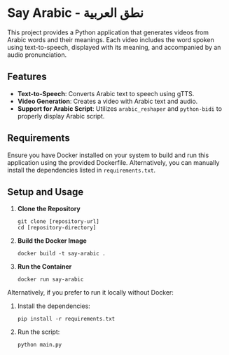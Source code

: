 # Say Arabic - نطق العربية


This project provides a Python application that generates videos from Arabic words and their meanings. Each video includes the word spoken using text-to-speech, displayed with its meaning, and accompanied by an audio pronunciation.

## Features

- **Text-to-Speech**: Converts Arabic text to speech using gTTS.
- **Video Generation**: Creates a video with Arabic text and audio.
- **Support for Arabic Script**: Utilizes `arabic_reshaper` and `python-bidi` to properly display Arabic script.

## Requirements

Ensure you have Docker installed on your system to build and run this application using the provided Dockerfile. Alternatively, you can manually install the dependencies listed in `requirements.txt`.

## Setup and Usage

1. **Clone the Repository**
   ```
   git clone [repository-url]
   cd [repository-directory]
   ```

2. **Build the Docker Image**
   ```
   docker build -t say-arabic .
   ```

3. **Run the Container**
   ```
   docker run say-arabic
   ```

Alternatively, if you prefer to run it locally without Docker:

1. Install the dependencies:
   ```
   pip install -r requirements.txt
   ```

2. Run the script:
   ```
   python main.py
   ```